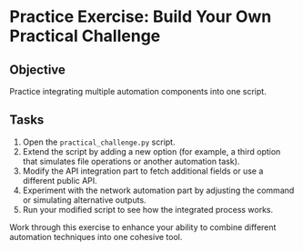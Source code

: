 # Practice Exercise: Build Your Own Practical Challenge

## Objective
Practice integrating multiple automation components into one script.

## Tasks
1. Open the `practical_challenge.py` script.
2. Extend the script by adding a new option (for example, a third option that simulates file operations or another automation task).
3. Modify the API integration part to fetch additional fields or use a different public API.
4. Experiment with the network automation part by adjusting the command or simulating alternative outputs.
5. Run your modified script to see how the integrated process works.

Work through this exercise to enhance your ability to combine different automation techniques into one cohesive tool.
